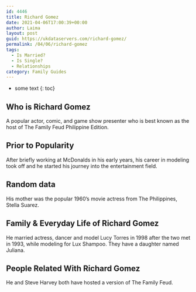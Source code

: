 ```yaml
---
id: 4446
title: Richard Gomez
date: 2021-04-06T17:00:39+00:00
author: Laima
layout: post
guid: https://ukdataservers.com/richard-gomez/
permalink: /04/06/richard-gomez
tags:
  - Is Married?
  - Is Single?
  - Relationships
category: Family Guides
---
```


* some text
{: toc}


## Who is Richard Gomez
                  
                  
                  
A popular actor, comic, and game show presenter who is best known as the host of The Family Feud Philippine Edition.
                  
              
            
              
            
                
                
                
## Prior to Popularity
                  
                  
                  
After briefly working at McDonalds in his early years, his career in modeling took off and he started his journey into the entertainment field.
                  
              
            
              
            
                
                
                
## Random data
                  
                  
                  
His mother was the popular 1960&#8217;s movie actress from The Philippines, Stella Suarez.
                  
              
            
              
            
                
                
                
## Family & Everyday Life of Richard Gomez
                  
                  
                  
He married actress, dancer and model Lucy Torres in 1998 after the two met in 1993, while modeling for Lux Shampoo. They have a daughter named Juliana.
                  
              
            
              
            
                
                
                
## People Related With Richard Gomez
                  
                  
                  
He and Steve Harvey both have hosted a version of The Family Feud.
                  
              
            
              
            
                
              
            
              
              
            
            
              
            
          
          
          